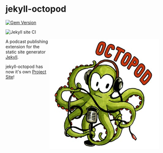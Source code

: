 # jekyll-octopod

[![Gem Version](https://badge.fury.io/rb/jekyll-octopod.svg)](https://badge.fury.io/rb/jekyll-octopod)

![Jekyll site CI](https://github.com/webmasters-devs/naopod-dev.github.io/workflows/Jekyll%20site%20CI/badge.svg?branch=master)

<img align="right" src="assets/img/logo.jpg" alt="logo"/>

A podcast publishing extension for the static site generator [Jekyll](https://jekyllrb.com/).

jekyll-octopod has now it's own [Project Site](https://jekyll-octopod.github.io/)!
